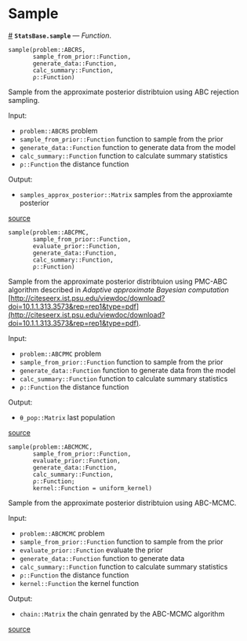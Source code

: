 
<a id='Sample-1'></a>

# Sample

<a id='StatsBase.sample' href='#StatsBase.sample'>#</a>
**`StatsBase.sample`** &mdash; *Function*.



```
sample(problem::ABCRS,
       sample_from_prior::Function,
       generate_data::Function,
       calc_summary::Function,
       ρ::Function)
```

Sample from the approximate posterior distribtuion using ABC rejection sampling.

Input:

  * `problem::ABCRS` problem
  * `sample_from_prior::Function` function to sample from the prior
  * `generate_data::Function` function to generate data from the model
  * `calc_summary::Function` function to calculate summary statistics
  * `ρ::Function` the distance function

Output:

  * `samples_approx_posterior::Matrix` samples from the approxiamte posterior


<a target='_blank' href='https://github.com/SamuelWiqvist/ApproximateBayesianComputation.jl/blob/f39fb4d489dbf9adefa5fe467339f80e3aa7837c/src\abcrs.jl#L30-L48' class='documenter-source'>source</a><br>


```
sample(problem::ABCPMC,
       sample_from_prior::Function,
       evaluate_prior::Function,
       generate_data::Function,
       calc_summary::Function,
       ρ::Function)
```

Sample from the approximate posterior distribtuion using PMC-ABC algorithm described in *Adaptive approximate Bayesian computation* [http://citeseerx.ist.psu.edu/viewdoc/download?doi=10.1.1.313.3573&rep=rep1&type=pdf](http://citeseerx.ist.psu.edu/viewdoc/download?doi=10.1.1.313.3573&rep=rep1&type=pdf).

Input:

  * `problem::ABCPMC` problem
  * `sample_from_prior::Function` function to sample from the prior
  * `generate_data::Function` function to generate data from the model
  * `calc_summary::Function` function to calculate summary statistics
  * `ρ::Function` the distance function

Output:

  * `θ_pop::Matrix` last population


<a target='_blank' href='https://github.com/SamuelWiqvist/ApproximateBayesianComputation.jl/blob/f39fb4d489dbf9adefa5fe467339f80e3aa7837c/src\abcpmc.jl#L29-L49' class='documenter-source'>source</a><br>


```
sample(problem::ABCMCMC,
       sample_from_prior::Function,
       evaluate_prior::Function,
       generate_data::Function,
       calc_summary::Function,
       ρ::Function;
       kernel::Function = uniform_kernel)
```

Sample from the approximate posterior distribtuion using ABC-MCMC.

Input:

  * `problem::ABCMCMC` problem
  * `sample_from_prior::Function` function to sample from the prior
  * `evaluate_prior::Function` evaluate the prior
  * `generate_data::Function` function to generate data
  * `calc_summary::Function` function to calculate summary statistics
  * `ρ::Function` the distance function
  * `kernel::Function` the kernel function

Output:

  * `chain::Matrix` the chain genrated by the ABC-MCMC algorithm


<a target='_blank' href='https://github.com/SamuelWiqvist/ApproximateBayesianComputation.jl/blob/f39fb4d489dbf9adefa5fe467339f80e3aa7837c/src\abcmcmc.jl#L33-L55' class='documenter-source'>source</a><br>

